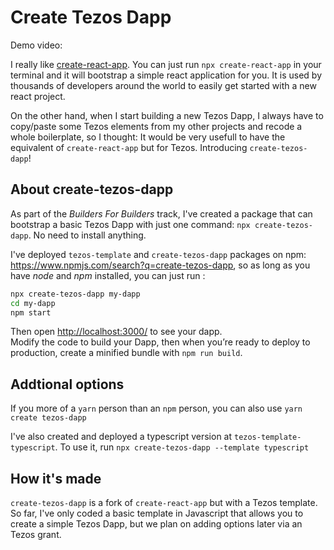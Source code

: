 # Create Tezos Dapp

Demo video:

I really like [create-react-app](https://github.com/facebook/create-react-app). You can just run `npx create-react-app` in your terminal and it will bootstrap a simple react application for you. It is used by thousands of developers around the world to easily get started with a new react project.

On the other hand, when I start building a new Tezos Dapp, I always have to copy/paste some Tezos elements from my other projects and recode a whole boilerplate, so I thought: It would be very usefull to have the equivalent of `create-react-app` but for Tezos. Introducing `create-tezos-dapp`!

## About create-tezos-dapp

As part of the _Builders For Builders_ track, I've created a package that can bootstrap a basic Tezos Dapp with just one command: `npx create-tezos-dapp`. No need to install anything.

I've deployed `tezos-template` and `create-tezos-dapp` packages on npm: https://www.npmjs.com/search?q=create-tezos-dapp, so as long as you have _node_ and _npm_ installed, you can just run :

```sh
npx create-tezos-dapp my-dapp
cd my-dapp
npm start
```

Then open [http://localhost:3000/](http://localhost:3000/) to see your dapp.<br>
Modify the code to build your Dapp, then when you’re ready to deploy to production, create a minified bundle with `npm run build`.

## Addtional options

If you more of a `yarn` person than an `npm` person, you can also use `yarn create tezos-dapp`

I've also created and deployed a typescript version at `tezos-template-typescript`. To use it, run `npx create-tezos-dapp --template typescript`

## How it's made

`create-tezos-dapp` is a fork of `create-react-app` but with a Tezos template. So far, I've only coded a basic template in Javascript that allows you to create a simple Tezos Dapp, but we plan on adding options later via an Tezos grant.
